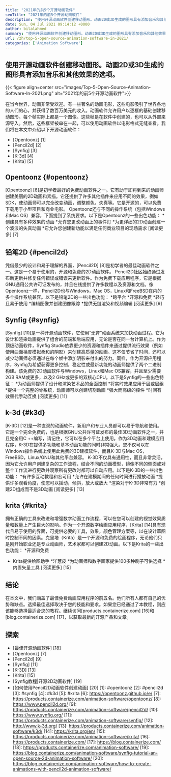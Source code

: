 ```yaml
---
title: "2021年的前5个开源动画软件" 
seoTitle: "2021年的前5个开源动画软件" 
description: "使用开源动画软件创建移动图形。动画2D或3D生成的图形具有添加音乐和其他效果的选项。" 
date: Sun, 04 Jul 2021 09:14:12 +0000
author: bilalahmed
summary: "使用开源动画软件创建移动图形。动画2D或3D生成的图形具有添加音乐和其他效果的选项。" 
url: /zh/top-5-open-source-animation-software-in-2021/
categories: ['Animation Software']
---
```


## 使用开源动画软件创建移动图形。动画2D或3D生成的图形具有添加音乐和其他效果的选项。

{{< figure align=center src="images/Top-5-Open-Source-Animation-Software-In-2021.png" alt="2021年的前5个开源动画软件">}}

在当今世界，动画非常受欢迎。有一些著名的动画电影，这些电影吸引了世界各地的人们的心，并获得了数百万美元的收入。动画软件允许用户以逐框的基础创建移动图形。每个帧实际上都是一个图像。这些帧是在软件中创建的，也可以从外部来源导入。然后，这些框架被串在一起，可以使用动画软件以电影格式无缝查看。我们将在本文中介绍以下开源动画软件：
  * [Opentoonz] [1]
  * [Pencil2d] [2]
  * [Synfig] [3]
  * [K-3d] [4]
  * [Krita] [5]

## Opentoonz {#opentoonz}
[Opentoonz] [6]是初学者最好的免费动画软件之一。它有助于即将到来的动画师创建美丽的2D动画和素描。它还提供了许多其他插件来应用不同的效果，例如SDK，使动画师可以完全改变动画，调整颜色，失真等。它是开源的，可以免费下载用于小型项目和商业电影。 Opentoonz还与不同的操作系统（包括Windows和Mac OS）兼容，下面提到了系统要求。以下是Opentoonz的一些出色功能：
  *创建具有多种效果的动画
  *允许您更改动画上的事件灯
  *为更详细的2D动画创建一个波浪的失真动画
  *它允许您创建新功能以满足任何商业项目的现场需求
[阅读更多] [7]

## 铅笔2D {#pencil2d}
凭借最少的设计和易于理解的界面，[Pencil2D] [8]是初学者的最佳动画软件之一。这是一个易于使用的，开源和免费的2D动画软件。 Pencil2D社区始终通过发布新更新并修复任何错误或错误来更新软件。作为免费下载应用程序，它是根据GNU通用公共许可证发布的，并且在线提供了许多教程以及资源和文档。像Opentoonz一样，Pencil2D也与Windows，Mac OS，Linux和FreeBSD在内的多个操作系统兼容。以下是铅笔2D的一些出色功能：
  *跨平台
  *开源和免费
  *轻巧且易于使用
  *编辑图像并创建图像跟踪
  *提供无缝渲染和视频编辑
[阅读更多] [9]

## Synfig {#synfig}
[Synfig] [10]是一种开源动画软件，它使用“无育”动画系统来加快动画过程。它为设计和渲染动画提供了组合的前端和后端应用，无论是否在同一台计算机上。作为顶级动画软件，Synfig Studio依靠更少的资源和插件来通过提供流行效果（例如使用曲面梯度模拟柔和的阴影）来创建高质量的动画。这不仅节省了时间，还可以减少动画师必须通过在每个帧中添加阴影来付出的努力。同样，作为开源应用程序，Synfig为希望获得更多控制，稳定性或最新功能的动画师提供了两个二进制构建。该免费的2D动画软件与Windows，Linux和Mac OS兼容，并且至少需要2GB RAM或更多，以及2 GHz或更多的双核心CPU。以下是Synfig的一些出色特征：
  *为动画师提供了设计和渲染艺术品的全面控制
  *将实时效果应用于层或层组
  *提供一个完整的骨系统，动画师可以创建切割动画
  *强大而高级的控件
  *时间有效替代手动互换
[阅读更多] [11]

## k-3d {#k3d}
[K-3D] [12]是一种直观的动画软件，新用户和专业人员都可以易于导航和使用。它是一个完全免费的，也是根据GNU公共许可证发布的最佳3D动画软件之一，并且完全用C ++编写，请记住，它可以在多个平台上使用。作为3D动画和建模应用程序，K-3D在提供多功能和基本动画功能的同时非常强大。您不仅可以在Windows操作系统上使用此免费的3D建模软件，而且K-3D与Mac OS，FreeBSD，Linux/GNU和其他平台兼容。 K-3D不仅具有通用性，而且非常灵活，因为它允许用户创建复杂的工作流程，结合不同的动画模型，镜像不同的侧面或对整个工作流进行更改并观察所有更改时都可以自动应用。以下是K-3D的一些出色功能：
  *有许多互动教程和宏可用
  *允许在建模期间的任何时间进行播放动画
  *提供许多观看角度，使您可以摇动，倾斜，放大或放大
  *渲染对于K-3D非常有力
  *创建2D组成而不是3D动画
[阅读更多] [13]

## krita {#krita}
拥有正确的工具来改进和增强数字动画工作流程，可以在您可以创建的视觉效果质量和数量上产生巨大的影响。作为一个开源数字绘画应用程序，[Krita] [14]具有现代且易于使用的界面，可提供必要的工具，效果，颜色管理方案等，以在设计草图时控制不同的因素。克里塔（Krita）是一个开源和免费的绘画程序，无论他们只是刚开始职业还是专业动画师，艺术家都可以创建2D动画。以下是Krita的一些出色功能：
  *开源和免费
  * Krita提供绘图助手
  *洋葱皮
  *为动画师和数字画家提供100多种刷子可供选择
  *内置矢量工具
[阅读更多] [15]

## 结论
在本文中，我们涵盖了最佳免费动画应用程序的前五名。他们所有人都有自己的优势和缺点。选择最佳选择取决于您的技能和要求。如果您已经通过了本教程，则应该能够选择最适合您的教程。继续访问[products.containerize.com] [16]和[blog.containerize.com] [17]，以获取最新的开源产品和文章。

## 探索
  * [最佳开源动画软件] [18]
  * [Opentoonz] [7]
  * [Pencil2d] [9]
  * [Synfig] [11]
  * [K-3D] [13]
  * [Krita] [15]
  * [Synfig教程|开源2D动画软件] [19]
  * [如何使用Pencil2D动画软件创建动画] [20]
[1]: #opentoonz
[2]: #pencil2d
[3]: #synfig
[4]: #k3d
[5]: #krita
[6]: https://opentoonz.github.io/e/
[7]: https://products.containerize.com/animation-software/opentoonz/
[8]: https://www.pencil2d.org/
[9]: https://products.containerize.com/animation-software/pencil2d/
[10]: https://www.synfig.org/
[11]: https://products.containerize.com/animation-software/synfig/
[12]: http://www.k-3d.org/
[13]: https://products.containerize.com/animation-software/k3d/
[14]: https://krita.org/en/
[15]: https://products.containerize.com/animation-software/krita/
[16]: https://products.containerize.com/
[17]: https://blog.containerize.com/
[18]: https://products.containerize.com/animation-software/
[19]: https://blog.containerize.com/animation-software/synfig-tutorial-an-open-source-2d-animation-software/
[20]: https://blog.containerize.com/animation-software/how-to-create-animations-with-pencil2d-animation-software/
